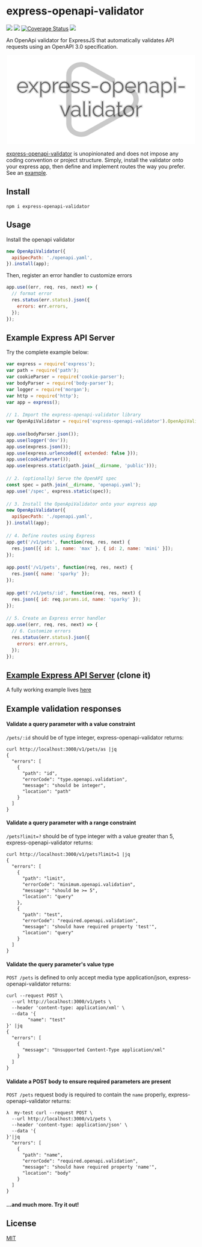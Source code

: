 # express-openapi-validator

![](https://travis-ci.com/cdimascio/express-openapi-validator.svg?branch=master) ![](https://img.shields.io/npm/v/express-openapi-validator.svg) [![Coverage Status](https://coveralls.io/repos/github/cdimascio/express-openapi-validator/badge.svg)](https://coveralls.io/github/cdimascio/express-openapi-validator) ![](https://img.shields.io/badge/license-MIT-blue.svg)

An OpenApi validator for ExpressJS that automatically validates API requests using an OpenAPI 3.0 specification.

<p align="center">
<img src="https://raw.githubusercontent.com/cdimascio/express-openapi-validator/master/assets/express-openapi-validator.png" width="500">
</p>

[express-openapi-validator](https://github.com/cdimascio/express-openapi-validator) is unopinionated and does not impose any  coding convention or project structure. Simply, install the validator onto your express app, then define and implement routes the way you prefer. See an [example](#example-express-api-server).

## Install

```shell
npm i express-openapi-validator
```

## Usage

Install the openapi validator

```javascript
new OpenApiValidator({
  apiSpecPath: './openapi.yaml',
}).install(app);
```

Then, register an error handler to customize errors

```javascript
app.use((err, req, res, next) => {
  // format error
  res.status(err.status).json({
    errors: err.errors,
  });
});
```

## Example Express API Server

Try the complete example below:

```javascript
var express = require('express');
var path = require('path');
var cookieParser = require('cookie-parser');
var bodyParser = require('body-parser');
var logger = require('morgan');
var http = require('http');
var app = express();

// 1. Import the express-openapi-validator library
var OpenApiValidator = require('express-openapi-validator').OpenApiValidator;

app.use(bodyParser.json());
app.use(logger('dev'));
app.use(express.json());
app.use(express.urlencoded({ extended: false }));
app.use(cookieParser());
app.use(express.static(path.join(__dirname, 'public')));

// 2. (optionally) Serve the OpenAPI spec
const spec = path.join(__dirname, 'openapi.yaml');
app.use('/spec', express.static(spec));

// 3. Install the OpenApiValidator onto your express app
new OpenApiValidator({
  apiSpecPath: './openapi.yaml',
}).install(app);

// 4. Define routes using Express
app.get('/v1/pets', function(req, res, next) {
  res.json([{ id: 1, name: 'max' }, { id: 2, name: 'mini' }]);
});

app.post('/v1/pets', function(req, res, next) {
  res.json({ name: 'sparky' });
});

app.get('/v1/pets/:id', function(req, res, next) {
  res.json({ id: req.params.id, name: 'sparky' });
});

// 5. Create an Express error handler
app.use((err, req, res, next) => {
  // 6. Customize errors
  res.status(err.status).json({
    errors: err.errors,
  });
});
```

## [Example Express API Server](https://github.com/cdimascio/express-openapi-validator-example) (clone it)

A fully working example lives [here](https://github.com/cdimascio/express-openapi-validator-example)

## Example validation responses

#### Validate a query parameter with a value constraint

`/pets/:id` should be of type integer, express-openapi-validator returns:

```shell
curl http://localhost:3000/v1/pets/as |jq
{
  "errors": [
    {
      "path": "id",
      "errorCode": "type.openapi.validation",
      "message": "should be integer",
      "location": "path"
    }
  ]
}
```

#### Validate a query parameter with a range constraint

`/pets?limit=?` should be of type integer with a value greater than 5, express-openapi-validator returns:

```shell
curl http://localhost:3000/v1/pets?limit=1 |jq
{
  "errors": [
    {
      "path": "limit",
      "errorCode": "minimum.openapi.validation",
      "message": "should be >= 5",
      "location": "query"
    },
    {
      "path": "test",
      "errorCode": "required.openapi.validation",
      "message": "should have required property 'test'",
      "location": "query"
    }
  ]
}
```

#### Validate the query parameter's value type

`POST /pets` is defined to only accept media type application/json, express-openapi-validator returns:

```shell
curl --request POST \
  --url http://localhost:3000/v1/pets \
  --header 'content-type: application/xml' \
  --data '{
        "name": "test"
}' |jq
{
  "errors": [
    {
      "message": "Unsupported Content-Type application/xml"
    }
  ]
}
```

#### Validate a POST body to ensure required parameters are present

`POST /pets` request body is required to contain the `name` properly, express-openapi-validator returns:

```shell
λ  my-test curl --request POST \
  --url http://localhost:3000/v1/pets \
  --header 'content-type: application/json' \
  --data '{
}'|jq
  "errors": [
    {
      "path": "name",
      "errorCode": "required.openapi.validation",
      "message": "should have required property 'name'",
      "location": "body"
    }
  ]
}
```

#### ...and much more. Try it out!

## License

[MIT](LICENSE)
